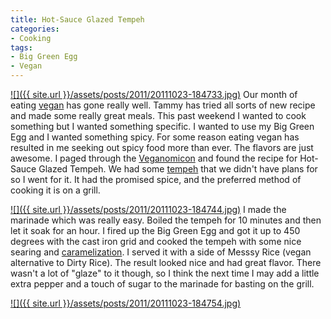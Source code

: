 ```yaml
---
title: Hot-Sauce Glazed Tempeh
categories:
- Cooking
tags:
- Big Green Egg
- Vegan
---
```


[![]({{ site.url }}/assets/posts/2011/20111023-184733.jpg)](http://thingelstad.com/s/hot-sauce-glazed-tempeh/20111023-184733-jpg/img) Our month of eating [vegan](http://en.wikipedia.org/wiki/Vegan#Dietary_veganism) has gone really well. Tammy has tried all sorts of new recipe and made some really great meals. This past weekend I wanted to cook something but I wanted something specific. I wanted to use my Big Green Egg and I wanted something spicy. For some reason eating vegan has resulted in me seeking out spicy food more than ever. The flavors are just awesome.
I paged through the [Veganomicon](http://www.amazon.com/dp/156924264X/?tag=thingelstad-20) and found the recipe for Hot-Sauce Glazed Tempeh. We had some [tempeh](http://en.wikipedia.org/wiki/Tempeh) that we didn't have plans for so I went for it. It had the promised spice, and the preferred method of cooking it is on a grill.

[![]({{ site.url }}/assets/posts/2011/20111023-184744.jpg)](http://thingelstad.com/s/hot-sauce-glazed-tempeh/20111023-184744-jpg/img) I made the marinade which was really easy. Boiled the tempeh for 10 minutes and then let it soak for an hour. I fired up the Big Green Egg and got it up to 450 degrees with the cast iron grid and cooked the tempeh with some nice searing and [caramelization](http://en.wikipedia.org/wiki/Caramelization). I served it with a side of Messsy Rice (vegan alternative to Dirty Rice). The result looked nice and had great flavor. There wasn't a lot of "glaze" to it though, so I think the next time I may add a little extra pepper and a touch of sugar to the marinade for basting on the grill.

[![]({{ site.url }}/assets/posts/2011/20111023-184754.jpg)](http://thingelstad.com/s/hot-sauce-glazed-tempeh/20111023-184754-jpg/img)

